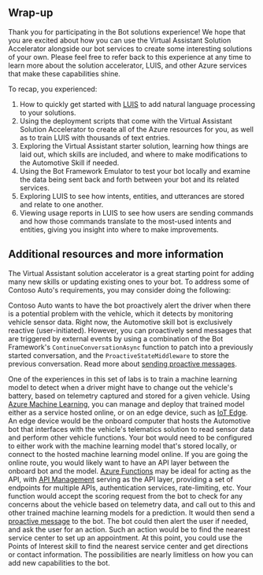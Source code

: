 ## Wrap-up

Thank you for participating in the Bot solutions experience! We hope that you are excited about how you can use the Virtual Assistant Solution Accelerator alongside our bot services to create some interesting solutions of your own. Please feel free to refer back to this experience at any time to learn more about the solution accelerator, LUIS, and other Azure services that make these capabilities shine.

To recap, you experienced:

1. How to quickly get started with [LUIS](https://www.luis.ai/) to add natural language processing to your solutions.
2. Using the deployment scripts that come with the Virtual Assistant Solution Accelerator to create all of the Azure resources for you, as well as to train LUIS with thousands of text entries.
3. Exploring the Virtual Assistant starter solution, learning how things are laid out, which skills are included, and where to make modifications to the Automotive Skill if needed.
4. Using the Bot Framework Emulator to test your bot locally and examine the data being sent back and forth between your bot and its related services.
5. Exploring LUIS to see how intents, entities, and utterances are stored and relate to one another.
6. Viewing usage reports in LUIS to see how users are sending commands and how those commands translate to the most-used intents and entities, giving you insight into where to make improvements.

## Additional resources and more information

The Virtual Assistant solution accelerator is a great starting point for adding many new skills or updating existing ones to your bot. To address some of Contoso Auto's requirements, you may consider doing the following:

Contoso Auto wants to have the bot proactively alert the driver when there is a potential problem with the vehicle, which it detects by monitoring vehicle sensor data. Right now, the Automotive skill bot is exclusively reactive (user-initiated). However, you can proactively send messages that are triggered by external events by using a combination of the Bot Framework's `ContinueConversationAsync` function to patch into a previously started conversation, and the `ProactiveStateMiddleware` to store the previous conversation. Read more about [sending proactive messages](https://github.com/Microsoft/AI/blob/master/docs/virtual-assistant/proactivemessaging.md).

One of the experiences in this set of labs is to train a machine learning model to detect when a driver might have to change out the vehicle's battery, based on telemetry captured and stored for a given vehicle. Using [Azure Machine Learning](https://docs.microsoft.com/en-us/azure/machine-learning/service/overview-what-is-azure-ml), you can manage and deploy that trained model either as a service hosted online, or on an edge device, such as [IoT Edge](https://docs.microsoft.com/en-us/azure/iot-edge/about-iot-edge). An edge device would be the onboard computer that hosts the Automotive bot that interfaces with the vehicle's telematics solution to read sensor data and perform other vehicle functions. Your bot would need to be configured to either work with the machine learning model that's stored locally, or connect to the hosted machine learning model online. If you are going the online route, you would likely want to have an API layer between the onboard bot and the model. [Azure Functions](https://docs.microsoft.com/en-us/azure/azure-functions/functions-overview) may be ideal for acting as the API, with [API Management]() serving as the API layer, providing a set of endpoints for multiple APIs, authentication services, rate-limiting, etc. Your function would accept the scoring request from the bot to check for any concerns about the vehicle based on telemetry data, and call out to this and other trained machine learning models for a prediction. It would then send a [proactive message](https://github.com/Microsoft/AI/blob/master/docs/virtual-assistant/proactivemessaging.md) to the bot. The bot could then alert the user if needed, and ask the user for an action. Such an action would be to find the nearest service center to set up an appointment. At this point, you could use the Points of Interest skill to find the nearest service center and get directions or contact information. The possibilities are nearly limitless on how you can add new capabilities to the bot.
